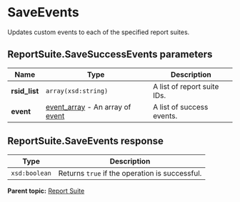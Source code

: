 # SaveEvents

Updates custom events to each of the specified report suites.

## ReportSuite.SaveSuccessEvents parameters

|Name|Type|Description|
|----|----|-----------|
| **rsid_list** | `array(xsd:string)` |A list of report suite IDs.|
| **event** | [event_array](../../data_types/r_event_array.md#) - An array of [event](../../data_types/r_event.md#)|A list of success events.|

## ReportSuite.SaveEvents response

|Type|Description|
|----|-----------|
| `xsd:boolean` |Returns `true` if the operation is successful.|

**Parent topic:** [Report Suite](../../methods/report_suite/r_methods_reportsuite.md)

